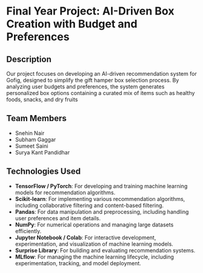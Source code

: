 # Final Year Project: AI-Driven Box Creation with Budget and Preferences

## Description
Our project focuses on developing an AI-driven recommendation system for Gofig, designed to simplify the gift hamper box selection process. By analyzing user budgets and preferences, the system generates personalized box options containing a curated mix of items such as healthy foods, snacks, and dry fruits

## Team Members
- Snehin Nair
- Subham Gaggar
- Sumeet Saini
- Surya Kant Pandidhar

## Technologies Used
- **TensorFlow / PyTorch**: For developing and training machine learning models for recommendation algorithms.
- **Scikit-learn**: For implementing various recommendation algorithms, including collaborative filtering and content-based filtering.
- **Pandas**: For data manipulation and preprocessing, including handling user preferences and item details.
- **NumPy**: For numerical operations and managing large datasets efficiently.
- **Jupyter Notebook / Colab**: For interactive development, experimentation, and visualization of machine learning models.
- **Surprise Library**: For building and evaluating recommendation systems.
- **MLflow**: For managing the machine learning lifecycle, including experimentation, tracking, and model deployment.
